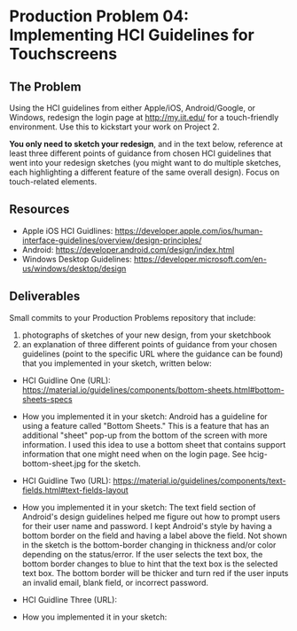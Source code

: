 # Production Problem 04: Implementing HCI Guidelines for Touchscreens

## The Problem

Using the HCI guidelines from either Apple/iOS, Android/Google, or Windows, redesign the login page at
http://my.iit.edu/ for a touch-friendly environment. Use this to kickstart your work on Project 2.

**You only need to sketch your redesign**, and in the text below, reference at least three different
points of guidance from chosen HCI guidelines that went into your redesign sketches (you might
want to do multiple sketches, each highlighting a different feature of the same overall design).
Focus on touch-related elements.

## Resources

* Apple iOS HCI Guidlines:
  https://developer.apple.com/ios/human-interface-guidelines/overview/design-principles/
* Android:
  https://developer.android.com/design/index.html
* Windows Desktop Guidelines:
  https://developer.microsoft.com/en-us/windows/desktop/design

## Deliverables

Small commits to your Production Problems repository that include:

1) photographs of sketches of your new design, from your sketchbook
2) an explanation of three different points of guidance from your chosen guidelines (point to the
   specific URL where the guidance can be found) that you implemented in your sketch, written below:

* HCI Guidline One (URL): https://material.io/guidelines/components/bottom-sheets.html#bottom-sheets-specs
* How you implemented it in your sketch: Android has a guideline for using a feature called "Bottom Sheets."  This is a feature that has an additional "sheet" pop-up from the bottom of the screen with more information.  I used this idea to use a bottom sheet that contains support information that one might need when on the login page. See hcig-bottom-sheet.jpg for the sketch.

* HCI Guidline Two (URL): https://material.io/guidelines/components/text-fields.html#text-fields-layout
* How you implemented it in your sketch: The text field section of Android's design guidelines helped me figure out how to prompt users for their user name and password.  I kept Android's style by having a bottom border on the field and having a label above the field.  Not shown in the sketch is the bottom-border changing in thickness and/or color depending on the status/error.  If the user selects the text box, the bottom border changes to blue to hint that the text box is the selected text box.  The bottom border will be thicker and turn red if the user inputs an invalid email, blank field, or incorrect password.

* HCI Guidline Three (URL):
* How you implemented it in your sketch:
